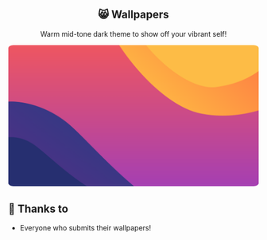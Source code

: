 <p align="center">
  <h2 align="center">😸 Wallpapers</h2>
</p>

<p align="center">Warm mid-tone dark theme to show off your vibrant self!</p>

<p align="center">
  <img src="https://raw.githubusercontent.com/catppuccin/wallpapers/main/waves/wavy_lines_v01_5120x2880.png" style="border-radius:2%"/>
</p>

## 💝 Thanks to

- Everyone who submits their wallpapers!

